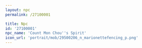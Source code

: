 ```yaml
---
layout: npc
permalink: /27100001

title: Npc
id: '27100001'
npc_name: 'Count Mon Chou''s Spirit'
icon_url: 'portrait/mob/29500206_n_marionettefencing_p.png'
---
```

